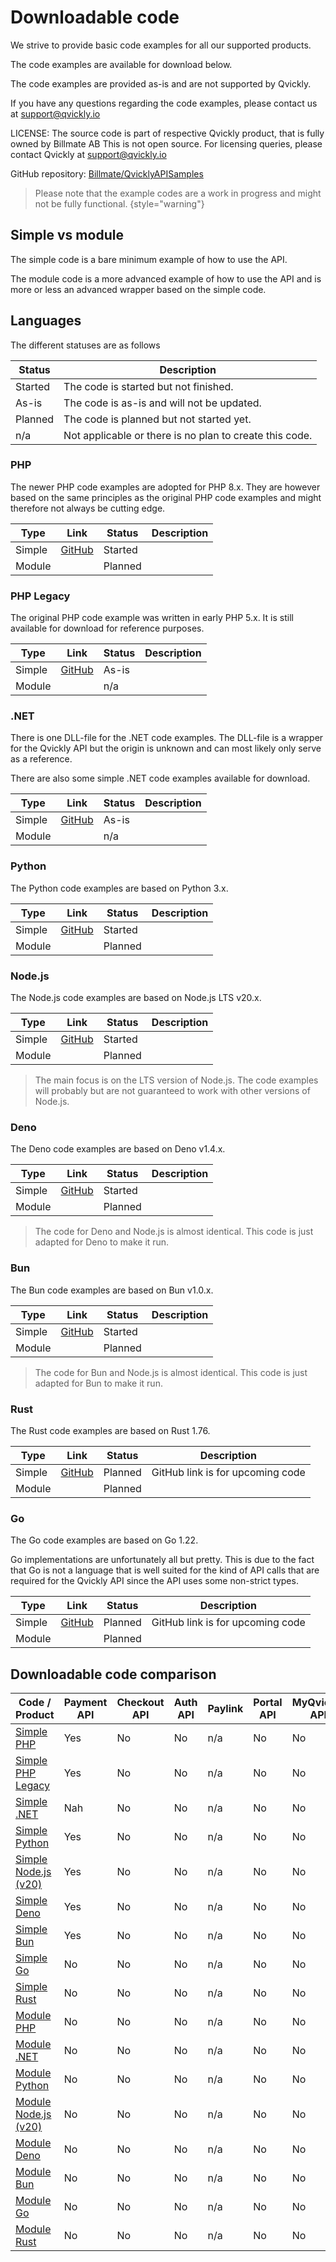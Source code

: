 # Downloadable code
We strive to provide basic code examples for all our supported products.

The code examples are available for download below.

The code examples are provided as-is and are not supported by Qvickly.

If you have any questions regarding the code examples, please contact us at [support@qvickly.io](mailto:support@qvickly.io)

LICENSE: The source code is part of respective Qvickly product, that is fully owned by Billmate AB 
This is not open source. For licensing queries, please contact Qvickly at [support@qvickly.io](mailto:support@qvickly.io)

GitHub repository: [Billmate/QvicklyAPISamples](https://github.com/Billmate/QvicklyAPISamples)

> Please note that the example codes are a work in progress and might not be fully functional.
{style="warning"}

## Simple vs module
The simple code is a bare minimum example of how to use the API.

The module code is a more advanced example of how to use the API and is more or less an advanced wrapper based on the simple code.

## Languages
The different statuses are as follows

| Status  | Description                                             |
|---------|---------------------------------------------------------|
| Started | The code is started but not finished.                   |
| As-is   | The code is as-is and will not be updated.              |
| Planned | The code is planned but not started yet.                |
| n/a     | Not applicable or there is no plan to create this code. |

### PHP
The newer PHP code examples are adopted for PHP 8.x. They are however based on the same principles as the original PHP code examples and might therefore not always be cutting edge.

| Type   | Link                                                                  | Status  | Description |
|--------|-----------------------------------------------------------------------|---------|-------------|
| Simple | [GitHub](https://github.com/Billmate/QvicklyAPISamples/tree/main/PHP) | Started |             |
| Module |                                                                       | Planned |             |

### PHP Legacy
The original PHP code example was written in early PHP 5.x. It is still available for download for reference purposes.

| Type   | Link                                                                         | Status | Description |
|--------|------------------------------------------------------------------------------|--------|-------------|
| Simple | [GitHub](https://github.com/Billmate/QvicklyAPISamples/tree/main/PHP.Legacy) | As-is  |             |
| Module |                                                                              | n/a    |             |

### .NET
There is one DLL-file for the .NET code examples. The DLL-file is a wrapper for the Qvickly API but the origin is unknown and can most likely only serve as a reference.

There are also some simple .NET code examples available for download.

| Type   | Link                                                                            | Status | Description |
|--------|---------------------------------------------------------------------------------|--------|-------------|
| Simple | [GitHub](https://github.com/Billmate/QvicklyAPISamples/tree/main/Microsoft.NET) | As-is  |             |
| Module |                                                                                 | n/a    |             |

### Python
The Python code examples are based on Python 3.x.

| Type   | Link                                                                     | Status  | Description |
|--------|--------------------------------------------------------------------------|---------|-------------|
| Simple | [GitHub](https://github.com/Billmate/QvicklyAPISamples/tree/main/Python) | Started |             |
| Module |                                                                          | Planned |             |

### Node.js
The Node.js code examples are based on Node.js LTS v20.x.

| Type   | Link                                                                      | Status  | Description |
|--------|---------------------------------------------------------------------------|---------|-------------|
| Simple | [GitHub](https://github.com/Billmate/QvicklyAPISamples/tree/main/Node.JS) | Started |             |
| Module |                                                                           | Planned |             |

> The main focus is on the LTS version of Node.js. The code examples will probably but are not guaranteed to work with other versions of Node.js.

### Deno
The Deno code examples are based on Deno v1.4.x.

| Type   | Link                                                                   | Status  | Description |
|--------|------------------------------------------------------------------------|---------|-------------|
| Simple | [GitHub](https://github.com/Billmate/QvicklyAPISamples/tree/main/Deno) | Started |             |
| Module |                                                                        | Planned |             |

> The code for Deno and Node.js is almost identical. This code is just adapted for Deno to make it run.

### Bun
The Bun code examples are based on Bun v1.0.x.

| Type   | Link                                                                  | Status  | Description |
|--------|-----------------------------------------------------------------------|---------|-------------|
| Simple | [GitHub](https://github.com/Billmate/QvicklyAPISamples/tree/main/Bun) | Started |             |
| Module |                                                                       | Planned |             |

> The code for Bun and Node.js is almost identical. This code is just adapted for Bun to make it run.

### Rust
The Rust code examples are based on Rust 1.76.

| Type   | Link                                                                   | Status  | Description                      |
|--------|------------------------------------------------------------------------|---------|----------------------------------|
| Simple | [GitHub](https://github.com/Billmate/QvicklyAPISamples/tree/main/Rust) | Planned | GitHub link is for upcoming code |
| Module |                                                                        | Planned |                                  |

### Go
The Go code examples are based on Go 1.22.

Go implementations are unfortunately all but pretty. This is due to the fact that Go is not a language that is well suited for the kind of API calls that are required for the Qvickly API since the API uses some non-strict types.

| Type   | Link                                                                 | Status  | Description                      |
|--------|----------------------------------------------------------------------|---------|----------------------------------|
| Simple | [GitHub](https://github.com/Billmate/QvicklyAPISamples/tree/main/Go) | Planned | GitHub link is for upcoming code |
| Module |                                                  | Planned |                                  |

## Downloadable code comparison
| Code / Product                   | Payment API | Checkout API | Auth API | Paylink | Portal API | MyQvickly API |
|----------------------------------|-------------|--------------|----------|---------|------------|---------------|
| [Simple PHP](#php)               | Yes         | No           | No       | n/a     | No         | No            |
| [Simple PHP Legacy](#php-legacy) | Yes         | No           | No       | n/a     | No         | No            |
| [Simple .NET](#net)              | Nah         | No           | No       | n/a     | No         | No            |
| [Simple Python](#python)         | Yes         | No           | No       | n/a     | No         | No            |
| [Simple Node.js (v20)](#node-js) | Yes         | No           | No       | n/a     | No         | No            |
| [Simple Deno](#deno)             | Yes         | No           | No       | n/a     | No         | No            |
| [Simple Bun](#bun)               | Yes         | No           | No       | n/a     | No         | No            |
| [Simple Go](#go)                 | No          | No           | No       | n/a     | No         | No            |
| [Simple Rust](#rust)             | No          | No           | No       | n/a     | No         | No            |
| [Module PHP](#php)               | No          | No           | No       | n/a     | No         | No            |
| [Module .NET](#net)              | No          | No           | No       | n/a     | No         | No            |
| [Module Python](#python)         | No          | No           | No       | n/a     | No         | No            |
| [Module Node.js (v20)](#node-js) | No          | No           | No       | n/a     | No         | No            |
| [Module Deno](#deno)             | No          | No           | No       | n/a     | No         | No            |
| [Module Bun](#bun)               | No          | No           | No       | n/a     | No         | No            |
| [Module Go](#go)                 | No          | No           | No       | n/a     | No         | No            |
| [Module Rust](#rust)             | No          | No           | No       | n/a     | No         | No            |


